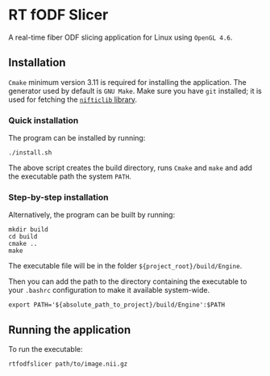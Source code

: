# RT fODF Slicer
A real-time fiber ODF slicing application for Linux using `OpenGL 4.6`.

## Installation

`Cmake` minimum version 3.11 is required for installing the application. The generator used by default is `GNU Make`. Make sure you have `git` installed; it is used for fetching the [`nifticlib` library](https://github.com/NIFTI-Imaging/nifti_clib).


### Quick installation
The program can be installed by running:
```
./install.sh
```
The above script creates the build directory, runs `Cmake` and `make` and add the executable path the system `PATH`.

### Step-by-step installation
Alternatively, the program can be built by running:
```
mkdir build
cd build
cmake ..
make
```

The executable file will be in the folder `${project_root}/build/Engine`.

Then you can add the path to the directory containing the executable to your `.bashrc` configuration to make it available system-wide.

```
export PATH='${absolute_path_to_project}/build/Engine':$PATH
```

## Running the application
To run the executable:
```
rtfodfslicer path/to/image.nii.gz
```
